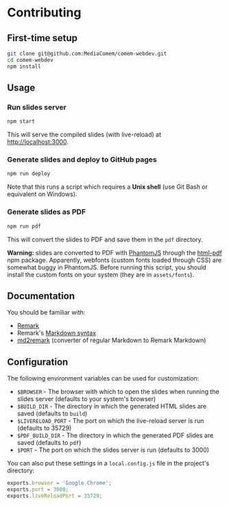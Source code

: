 # Contributing

<!-- START doctoc -->
<!-- END doctoc -->



## First-time setup

```bash
git clone git@github.com:MediaComem/comem-webdev.git
cd comem-webdev
npm install
```



## Usage

### Run slides server

```bash
npm start
```

This will serve the compiled slides (with live-reload) at [http://localhost:3000](http://localhost:3000).

### Generate slides and deploy to GitHub pages

```bash
npm run deploy
```

Note that this runs a script which requires a **Unix shell** (use Git Bash or equivalent on Windows).

### Generate slides as PDF

```bash
npm run pdf
```

This will convert the slides to PDF and save them in the `pdf` directory.

**Warning:** slides are converted to PDF with [PhantomJS][phantomjs] through the [html-pdf][html-pdf] npm package.
Apparently, webfonts (custom fonts loaded through CSS) are somewhat buggy in PhantomJS.
Before running this script, you should install the custom fonts on your system (they are in `assets/fonts`).



## Documentation

You should be familiar with:

* [Remark][remark]
* Remark's [Markdown syntax][remark-syntax]
* [md2remark][md2remark] (converter of regular Markdown to Remark Markdown)



## Configuration

The following environment variables can be used for customization:

* `$BROWSER` - The browser with which to open the slides when running the slides server (defaults to your system's browser)
* `$BUILD_DIR` - The directory in which the generated HTML slides are saved (defaults to `build`)
* `$LIVERELOAD_PORT` - The port on which the live-reload server is run (defaults to 35729)
* `$PDF_BUILD_DIR` - The directory in which the generated PDF slides are saved (defaults to `pdf`)
* `$PORT` - The port on which the slides server is run (defaults to 3000)

You can also put these settings in a `local.config.js` file in the project's directory:

```js
exports.browser = 'Google Chrome';
exports.port = 3000;
exports.liveReloadPort = 35729;
```



[html-pdf]: https://www.npmjs.com/package/html-pdf
[md2remark]: https://github.com/AlphaHydrae/md2remark#md2remark
[phantomjs]: http://phantomjs.org
[remark]: https://remarkjs.com
[remark-syntax]: https://github.com/gnab/remark/wiki/Markdown
